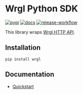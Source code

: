 # Wrgl Python SDK

[![pypi](https://img.shields.io/pypi/v/wrgl)](https://pypi.org/project/wrgl/)
[![docs](https://readthedocs.org/projects/wrgl/badge/)](https://wrgl.readthedocs.io/en/latest/)
[![release-workflow](https://github.com/wrgl/python-sdk/actions/workflows/taggedrelease.yml/badge.svg)](https://github.com/wrgl/python-sdk/actions/workflows/taggedrelease.yml)

This library wraps [Wrgl HTTP API](https://www.wrgl.co/doc/http-api).

## Installation

```
pip install wrgl
```

## Documentation

- [Quickstart](https://wrgl.readthedocs.io/en/latest/quickstart.html)
